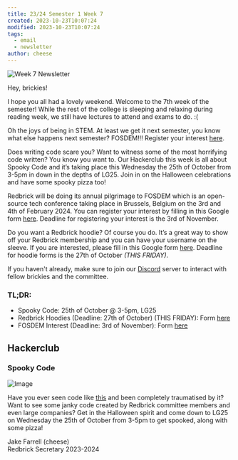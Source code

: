 ```yaml
---
title: 23/24 Semester 1 Week 7 
created: 2023-10-23T10:07:24
modified: 2023-10-23T10:07:24
tags:
  - email
  - newsletter
author: cheese
---
```


![Week 7 Newsletter](https://cdn.discordapp.com/attachments/523562314344038411/1165802835699585175/halloween-salem.gif?ex=65482d7f&is=6535b87f&hm=6b71af335fca6fcb521e73268de15b0cbb7ff8d85c69622b85f9a4e58e8d5031&)


Hey, brickies!

I hope you all had a lovely weekend. Welcome to the 7th week of the semester! While the rest of the college is sleeping and relaxing during reading week, we still have lectures to attend and exams to do. :(

Oh the joys of being in STEM. At least we get it next semester, you know what else happens next semester? FOSDEM!!! Register your interest [here](https://forms.gle/2ExGn2XwsjRcgKLm9).

Does writing code scare you? Want to witness some of the most horrifying code written? You know you want to. Our Hackerclub this week is all about Spooky Code and it’s taking place this Wednesday the 25th of October from 3-5pm in down in the depths of LG25. Join in on the Halloween celebrations and have some spooky pizza too!

Redbrick will be doing its annual pilgrimage to FOSDEM which is an open-source tech conference taking place in Brussels, Belgium on the 3rd and 4th of February 2024. You can register your interest by filling in this Google form [here](https://forms.gle/2ExGn2XwsjRcgKLm9). Deadline for registering your interest is the 3rd of November.

Do you want a Redbrick hoodie? Of course you do. It’s a great way to show off your Redbrick membership and you can have your username on the sleeve. If you are interested, please fill in this Google form [here](https://docs.google.com/forms/d/e/1FAIpQLSfQ4DqXl4cd9g7VKC5lHzODlW3udn5wAPz…). Deadline for hoodie forms is the 27th of October *(THIS FRIDAY)*.

If you haven't already, make sure to join our [Discord](https://discord.gg/2rCnJftcxn) server to interact with fellow brickies and the committee.

### TL;DR:

- Spooky Code: 25th of October @ 3-5pm, LG25
- Redbrick Hoodies (Deadline: 27th of October) (THIS FRIDAY): Form [here](https://docs.google.com/forms/d/e/1FAIpQLSfQ4DqXl4cd9g7VKC5lHzODlW3udn5wAPz…)
- FOSDEM Interest (Deadline: 3rd of November): Form [here](https://forms.gle/2ExGn2XwsjRcgKLm9)



## Hackerclub





### Spooky Code

![Image](https://cdn.discordapp.com/attachments/897234572608159774/1164290602595258489/authentic_leather.gif?ex=6542ad1f&is=6530381f&hm=2d2dfc68e890410f27d5d620f44622c7aafc038ac0b263f41c5b54abe2b3dee1&)


Have you ever seen code like [this](https://github.com/samuelmarina/is-even) and been completely traumatised by it? Want to see some janky code created by Redbrick committee members and even large companies? Get in the Halloween spirit and come down to LG25 on Wednesday the 25th of October from 3-5pm to get spooked, along with some pizza!





Jake Farrell (cheese)\
Redbrick Secretary 2023-2024

